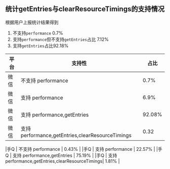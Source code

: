 ## 统计getEntries与clearResourceTimings的支持情况
根据用户上报统计结果得到

1. 不支持`performance` 0.7%
2. 支持`performance`但不支持`getEntries`占比 7.12%
3. 支持`getEntries`占比92.18%

|  平台 |支持性| 占比 |
| ------------ | ------------|------------|
|微信 | 不支持 performance | 0.7%  |
|微信 | 支持 performance | 6.9% |
|微信 | 支持 performance,getEntries| 92.08% |
|微信 | 支持 performance,getEntries,clearResourceTimings | 0.32 |

|手Q | 不支持 performance | 0.43%  |
|手Q | 支持 performance | 22.57% |
|手Q | 支持 performance,getEntries  | 75.19% |
|手Q | 支持 performance,getEntries,clearResourceTimings| 1.81% |
